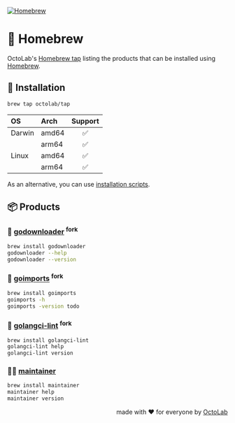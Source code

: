 [![Homebrew][social.preview]][preview.config]

# 🍻 Homebrew

OctoLab's [Homebrew tap](https://docs.brew.sh/Taps) listing the products
that can be installed using [Homebrew](https://brew.sh/).
<!-- 🍻 Homebrew tap to install OctoLab products. -->

## 🧩 Installation

```bash
brew tap octolab/tap
```

| OS     | Arch  | Support |
|:-------|:------|:-------:|
| Darwin | amd64 |    ✅    |
|        | arm64 |    ✅    |
| Linux  | amd64 |    ✅    |
|        | arm64 |    ✅    |

As an alternative, you can use [installation scripts](https://install.octolab.org/).

## 📦 Products

### 🔧 [godownloader][] <sup>fork</sup>

```bash
brew install godownloader
godownloader --help
godownloader --version
```

[godownloader]: https://github.com/kamilsk/godownloader/releases/tag/homebrew
<!-- https://godownloader.octolab.org/ -->


### 🔧 [goimports][] <sup>fork</sup>

```bash
brew install goimports
goimports -h
goimports -version todo
```

[goimports]: https://github.com/kamilsk/go-tools/releases/tag/goimports
<!-- https://goimports.octolab.org/ -->


### 🔧 [golangci-lint][] <sup>fork</sup>

```bash
brew install golangci-lint
golangci-lint help
golangci-lint version
```

[golangci-lint]: https://github.com/kamilsk/golangci-lint/releases/tag/looppointer
<!-- https://golangci-lint.octolab.org/ -->


### 👨‍🔧 [maintainer][]

```bash
brew install maintainer
maintainer help
maintainer version
```

[maintainer]: https://github.com/octomation/maintainer
<!-- https://maintainer.octolab.org/ -->

<p align="right">made with ❤️ for everyone by <a href="https://www.octolab.org/">OctoLab</a></p>

[social.preview]:   https://cdn.octolab.org/repo/homebrew-tap.png
[preview.config]:   https://socialify.git.ci/octolab/homebrew-tap?description=1&font=Raleway&language=1&name=1&owner=1&pattern=Circuit%20Board&theme=Light
[preview.fallback]: https://socialify.git.ci/octolab/homebrew-tap/image?description=1&font=Raleway&language=1&name=1&owner=1&pattern=Circuit%20Board&theme=Light
